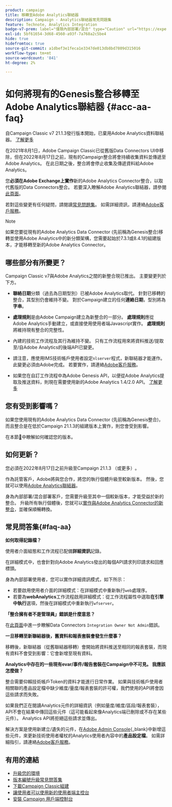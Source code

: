 ```yaml
---
product: campaign
title: 移轉至Adobe Analytics聯結器
description: Campaign - Analytics聯結器常見問題集
feature: Technote, Analytics Integration
badge-v7-prem: label="僅限內部部署/混合" type="Caution" url="https://experienceleague.adobe.com/docs/campaign-classic/using/installing-campaign-classic/architecture-and-hosting-models/hosting-models-lp/hosting-models.html?lang=zh-Hant" tooltip="僅適用於v7內部部署和混合部署"
exl-id: 5bf61654-3d68-4560-a93f-7a768a2c5be4
hide: true
hidefromtoc: true
source-git-commit: a1dbef3e1feca1e3347de013db8bd7809d315016
workflow-type: tm+mt
source-wordcount: '841'
ht-degree: 2%

---
```


# 如何將現有的Genesis整合移轉至Adobe Analytics聯結器 {#acc-aa-faq}

自Campaign Classic v7 21.1.3發行版本開始，已棄用Adobe Analytics資料聯結器。 [了解更多](https://experienceleague.adobe.com/docs/analytics/import/dataconnectors/data-connectors-eol.html)

在2021年8月1日，Adobe Campaign Classic已從舊版Data Connectors UI中移除，但在2022年8月17日之前，現有的Campaign整合將會持續收集資料並傳遞至Adobe Analytics。 在此日期之後，整合將會停止收集及傳遞資料給Adobe Analytics。

您&#x200B;**必須在Adobe Exchange上實作**&#x200B;新的Adobe Analytics Connector整合，以取代舊版的Data Connectors整合。 若要深入瞭解Adobe Analytics聯結器，請參閱[此頁面](../../integrations/using/gs-aa.md)。

若對這些變更有任何疑問，請閱讀[常見問題集](#faq-aa)。 如需詳細資訊，請連絡[Adobe客戶服務](https://helpx.adobe.com/tw/enterprise/admin-guide.html/enterprise/using/support-for-experience-cloud.ug.html)。

>[!NOTE]
>
>如果您要從現有的Adobe Analytics Data Connector (先前稱為Genesis整合)移轉並使用Adobe Analytics中的新分類架構，您需要起始於7.3.1或8.4.1的組建版本，才能移轉至新的Adobe Analytics Connector。

## 哪些部分有所變更？

Campaign Classic v7與Adobe Analytics之間的新整合現已推出。 主要變更列於下方。

* **聯絡日期**&#x200B;分類（過去為日期型別）已被Adobe Analytics取代。 針對已移轉的整合，其型別仍會維持不變。 對於Campaign建立的任何&#x200B;**連絡日期**，型別將為&#x200B;**字串**。

* **處理規則**&#x200B;是由Adobe Campaign建立為新整合的一部分。 **處理規則**&#x200B;應從Adobe Analytics手動建立，或直接使用使用者端Javascript實作。 **處理規則**&#x200B;將維持現有整合的完整性。

* 內建的技術工作流程及其行為維持不變。 只有工作流程用來將資料推送/提取至/自Adobe Analytics的後端API已變更。

* 請注意，應使用IMS技術帳戶使用者設定`nlserver`程式，新聯結器才能運作。 此變更必須由Adobe完成。 若要實作，請連絡[Adobe客戶服務](https://helpx.adobe.com/tw/enterprise/admin-guide.html/enterprise/using/support-for-experience-cloud.ug.html)。

* 如果您在自訂工作流程中為Adobe Genesis API，以便從Adobe Analytics提取及推送資料，則現在需要使用新的Adobe Analytics 1.4/2.0 API。 [了解更多](https://adobeexchangeec.zendesk.com/hc/en-us/articles/360047148832-Replacements-for-Data-Connector-API-calls)

## 您有受到影響嗎？

如果您使用現有的Adobe Analytics Data Connector (先前稱為Genesis整合)，而且整合是在低於Campaign 21.1.3的組建版本上實作，則您會受到影響。

在本節[&#128279;](../../integrations/using/launching-adobe-campaign.md#getting-your-campaign-version)中瞭解如何確認您的版本。

## 如何更新？

您必須在2022年8月17日之前升級至Campaign 21.1.3 （或更多） **&#x200B;**。

作為託管客戶，Adobe將與您合作，將您的執行個體升級至較新版本。 然後，您就可以使用[Adobe Analytics聯結器](../../platform/using/gs-aa.md)。

身為內部部署/混合部署客戶，您需要升級至其中一個較新版本，才能受益於新的整合。
升級所有執行個體後，您就可以[實作與Adobe Analytics Connector的新整合](../../integrations/using/adobe-analytics-provisioning.md)，並確保順暢轉換。

## 常見問答集{#faq-aa}

**如何取得記錄檔？**

使用者介面組態和工作流程已配備&#x200B;**詳細資訊**&#x200B;記錄。

在詳細模式中，也會針對向Adobe Analytics發出的每個API請求列印請求和回應標頭。

身為內部部署使用者，您可以實作詳細資訊模式，如下所示：

* 若要啟用使用者介面的詳細模式：在詳細模式中重新執行`web`處理序。
* 若要為&#x200B;**webAnalytics**&#x200B;工作流程啟用詳細模式：從工作流程屬性中選取&#x200B;**在引擎中執行**&#x200B;選項，然後在詳細模式中重新執行`wfserver`。

**「整合擁有者不是管理員」錯誤是什麼意思？**

在[此頁面](https://adobeexchangeec.zendesk.com/hc/en-us/articles/360035167932-Adobe-Analytics-Data-Connectors-Integration-Owner-Not-Admin-Error)中進一步瞭解Data Connectors `Integration Owner Not Admin`錯誤。

**一旦移轉至新聯結器後，舊資料和報表套裝會發生什麼事？**

移轉後，新聯結器（從舊聯結器移轉）會開始將資料推送至相同的報表套裝，而現有資料不會受到影響：它會新增至現有資料。

**Analytics中存在的一些現有evar/事件/報告套裝在Campaign中不可見。 我應該怎麼做？**

整合需要仰賴技術帳戶Token的資料才能進行日常作業。 如果與技術帳戶使用者相關聯的產品設定檔中缺少維度/量度/報表套裝的許可權，我們使用的API將會因這些請求而失敗。

如果我們正在閱讀Analytics元件的詳細資訊（例如量度/維度/區段/報表套裝），API不會在結果中傳回這些元件（這可能看起來像Analytics端已刪除或不存在某些元件）。 Analytics API將拒絕這些請求並傳出。

解決方案是使用新建立/遺失的元件，在[Adobe Admin Console](https://adminconsole.adobe.com/){_blank}中新增這些元件，來更新技術使用者權杖的Analytics使用者內容中的&#x200B;**產品設定檔**。 如需詳細指引，請連絡[Adobe客戶服務](https://helpx.adobe.com/tw/enterprise/admin-guide.html/enterprise/using/support-for-experience-cloud.ug.html)。

## 有用的連結

* [升級您的環境](../../production/using/build-upgrade.md)
* [版本編號升級常見問答集](../../platform/using/faq-build-upgrade.md)
* [下載Campaign Classic組建](https://experience.adobe.com/#/downloads/content/software-distribution/en/campaign.html)
* [讓使用者可以使用新的使用者端主控台](../../installation/using/client-console-availability-for-windows.md)
* [安裝 Campaign 用戶端控制台](../../installation/using/installing-the-client-console.md)
